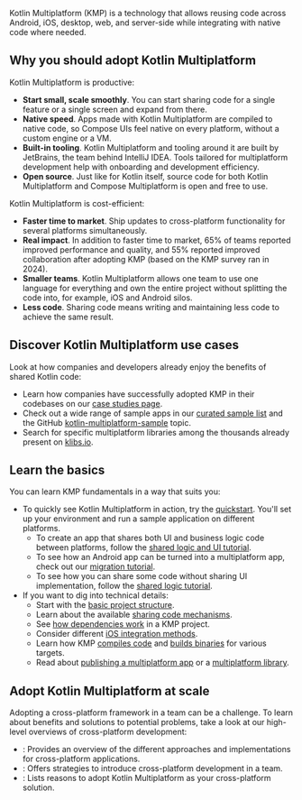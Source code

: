 [//]: # (title: What is Kotlin Multiplatform)

Kotlin Multiplatform (KMP) is a technology that allows reusing code across Android, iOS, desktop, web, and server-side
while integrating with native code where needed.

## Why you should adopt Kotlin Multiplatform

Kotlin Multiplatform is productive:

* **Start small, scale smoothly**. You can start sharing code for a single feature or a single screen and expand from there.
* **Native speed**. Apps made with Kotlin Multiplatform are compiled to native code, so Compose UIs feel native on every platform,
  without a custom engine or a VM.
* **Built-in tooling**. Kotlin Multiplatform and tooling around it are built by JetBrains, the team behind IntelliJ IDEA.
  Tools tailored for multiplatform development help with onboarding and development efficiency.
* **Open source**. Just like for Kotlin itself, source code for both Kotlin Multiplatform and Compose Multiplatform is open and free to use.

Kotlin Multiplatform is cost-efficient:

* **Faster time to market**. Ship updates to cross-platform functionality for several platforms simultaneously.
* **Real impact**. In addition to faster time to market, 65% of teams reported improved performance and quality,
  and 55% reported improved collaboration after adopting KMP (based on the KMP survey ran in 2024).
* **Smaller teams**. Kotlin Multiplatform allows one team to use one language for everything and own the entire project
  without splitting the code into, for example, iOS and Android silos.
* **Less code**. Sharing code means writing and maintaining less code to achieve the same result.

## Discover Kotlin Multiplatform use cases

Look at how companies and developers already enjoy the benefits of shared Kotlin code:

* Learn how companies have successfully adopted KMP in their codebases on our [case studies page](case-studies.topic).
* Check out a wide range of sample apps in our [curated sample list](multiplatform-samples.md) and the GitHub [kotlin-multiplatform-sample](https://github.com/topics/kotlin-multiplatform-sample) topic.
* Search for specific multiplatform libraries among the thousands already present on [klibs.io](https://klibs.io/).

## Learn the basics

You can learn KMP fundamentals in a way that suits you: 

* To quickly see Kotlin Multiplatform in action, try the [quickstart](quickstart.md).
  You'll set up your environment and run a sample application on different platforms.
  * To create an app that shares both UI and business logic code between platforms,
    follow the [shared logic and UI tutorial](compose-multiplatform-create-first-app.md).
  * To see how an Android app can be turned into a multiplatform app,
    check out our [migration tutorial](multiplatform-integrate-in-existing-app.md).
  * To see how you can share some code without sharing UI implementation,
    follow the [shared logic tutorial](multiplatform-create-first-app.md).
* If you want to dig into technical details:
  * Start with the [basic project structure](multiplatform-discover-project.md).
  * Learn about the available [sharing code mechanisms](multiplatform-share-on-platforms.md).
  * See [how dependencies work](multiplatform-add-dependencies.md) in a KMP project.
  * Consider different [iOS integration methods](multiplatform-ios-integration-overview.md).
  * Learn how KMP [compiles code](multiplatform-configure-compilations.md) and [builds binaries](multiplatform-build-native-binaries.md)
    for various targets.
  * Read about [publishing a multiplatform app](multiplatform-publish-apps.md)
    or a [multiplatform library](multiplatform-publish-lib-setup.md).

## Adopt Kotlin Multiplatform at scale

Adopting a cross-platform framework in a team can be a challenge.
To learn about benefits and solutions to potential problems, take a look at our high-level overviews
of cross-platform development:

* [](cross-platform-mobile-development.md): Provides an overview of the different approaches and implementations for cross-platform applications.
* [](multiplatform-introduce-your-team.md): Offers strategies to introduce cross-platform development in a team.
* [](multiplatform-reasons-to-try.md): Lists reasons to adopt Kotlin Multiplatform as your cross-platform solution.